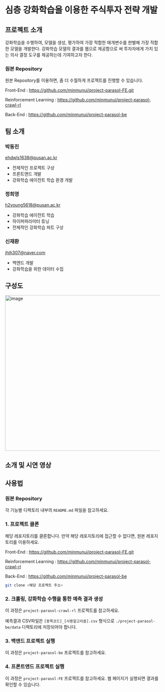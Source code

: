 # 심층 강화학습을 이용한 주식투자 전략 개발

## 프로젝트 소개

강화학습을 수행하여, 모델을 생성, 평가하여 가장 적합한 매개변수를 판별해 가장 적합한 모델을 개발한다. 강화학습 모델의 결과를 웹으로 제공함으로 써 투자자에게 가치 있는 의사 결정 도구를 제공하는데 기여하고자 한다.
### 원본 Repository
원본 Repository를 이용하면, 좀 더 수월하게 프로젝트를 진행할 수 있습니다.

Front-End : https://github.com/minmunui/project-parasol-FE.git

Reinforcement Learning : https://github.com/minmunui/project-parasol-crawl-rl

Back-End : https://github.com/minmunui/project-parasol-be
## 팀 소개
### 박동진
ehdwls1638@pusan.ac.kr
- 전체적인 프로젝트 구상
- 프론트앤드 개발
- 강화학습 에이전트 학습 환경 개발
### 정희영
h2young5618@pusan.ac.kr
- 강화학습 에이전트 학습
- 하이퍼파라미터 튜닝
- 전체적인 강화학습 파트 구상
### 신재환
jhjh307@naver.com
- 백앤드 개발
- 강화학습을 위한 데이터 수집
## 구성도
<img width="506" alt="image" src="https://github.com/pnucse-capstone/capstone-2023-1-30/assets/82745129/b4a032eb-54f3-483c-bb84-57a12556abfd">

## 소개 및 시연 영상

## 사용법

### 원본 Repository


각 기능별 디렉토리 내부의 `README.md` 파일을 참고하세요.
### 1. 프로젝트 클론

해당 레포지토리를 클론합니다. 만약 해당 레포지토리에 접근할 수 없다면, 원본 레포지토리를 이용하세요.

Front-End : https://github.com/minmunui/project-parasol-FE.git

Reinforcement Learning : https://github.com/minmunui/project-parasol-crawl-rl

Back-End : https://github.com/minmunui/project-parasol-be

```bash
git clone <해당 프로젝트 주소>
```

### 2. 크롤링, 강화학습 수행을 통한 예측 결과 생성
이 과정은 `project-parasol-crawl-rl` 프로젝트를 참고하세요.

예측결과 CSV파일은 `[종목코드]_[사용알고리즘].csv` 형식으로 `./project-parasol-be/data` 디렉토리에 저장되어야 합니다.


### 3. 백앤드 프로젝트 실행
이 과정은 `project-parasol-be` 프로젝트를 참고하세요.

### 4. 프론트앤드 프로젝트 실행
이 과정은 `project-parasol-FE` 프로젝트를 참고하세요.
웹 페이지가 실행되면 결과를 확인할 수 있습니다.

